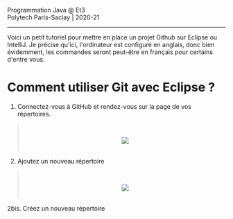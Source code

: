 Programmation Java @ Et3
<br>
Polytech Paris-Saclay | 2020-21

___

Voici un petit tutoriel pour mettre en place un projet Github sur Eclipse ou IntelliJ. Je précise qu'ici, l'ordinateur est configuré en anglais, donc bien évidemment, les commandes seront peut-être en français pour certains d'entre vous.

# Comment utiliser Git avec Eclipse ?

1. Connectez-vous à GitHub et rendez-vous sur la page de vos répertoires.

> <br><div align="center"><img src="images/eclipse_step1.jpg"></img></div><br>

2. Ajoutez un nouveau répertoire

> <br><div align="center"><img src="images/eclipse_step2.jpg"></img></div><br>

2bis. Créez un nouveau répertoire